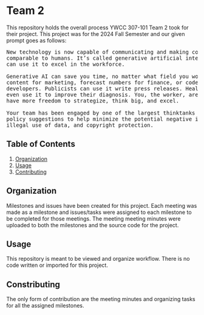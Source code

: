 # Team 2

This repository holds the overall process YWCC 307-101 Team 2 took for their project. This project was for the 2024 Fall Semester and our given prompt goes as follows:

<pre>
New technology is now capable of communicating and making content in ways
comparable to humans. It’s called generative artificial intelligence (AI), and you
can use it to excel in the workforce.

Generative AI can save you time, no matter what field you work in. It can create
content for marketing, forecast numbers for finance, or code for software
developers. Publicists can use it write press releases. Health professionals can
even use it to improve their diagnosis. You, the worker, are still in charge, you just
have more freedom to strategize, think big, and excel.

Your team has been engaged by one of the largest thinktanks to help propose
policy suggestions to help minimize the potential negative impact of bias,
illegal use of data, and copyright protection.
</pre>


## Table of Contents

1. [Organization](#organization)
2. [Usage](#usage)
3. [Contributing](#contributing)

## Organization

Milestones and issues have been created for this project. Each meeting was made as a milestone and issues/tasks were assigned to each milestone to be completed for those meetings. The meeting 
meeting minutes were uploaded to both the milestones and the source code for the project.

## Usage

This repository is meant to be viewed and organize workflow. There is no code written or imported for this project. 

## Constributing

The only form of contribution are the meeting minutes and organizing tasks for all the assigned milestones. 
